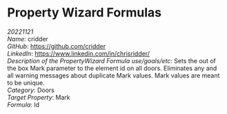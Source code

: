 # Property Wizard Formulas

*20221121*<br/>
*Name*: cridder<br/>
*GitHub*: https://github.com/cridder<br/>
*LinkedIn*: https://www.linkedin.com/in/chrisridder/<br/>
*Description of the PropertyWizard Formula use/goals/etc*: Sets the out of the box Mark parameter to the element id on all doors.  Eliminates any and all warning messages about duplicate Mark values.  Mark values are meant to be unique.<br/>
*Category*: Doors<br/>
*Target Property*: Mark<br/>
*Formula*: Id<br/>